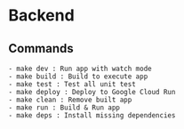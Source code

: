 # Backend

## Commands

    - make dev : Run app with watch mode
    - make build : Build to execute app
    - make test : Test all unit test
    - make deploy : Deploy to Google Cloud Run
    - make clean : Remove built app
    - make run : Build & Run app
    - make deps : Install missing dependencies
